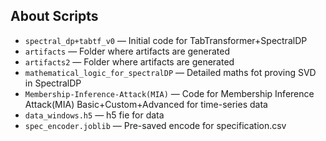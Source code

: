 ## About Scripts

* `spectral_dp+tabtf_v0` — Initial code for TabTransformer+SpectralDP
* `artifacts` — Folder where artifacts are generated
* `artifacts2` — Folder where artifacts are generated
* `mathematical_logic_for_spectralDP` — Detailed maths fot proving SVD in SpectralDP
* `Membership-Inference-Attack(MIA)` — Code for Membership Inference Attack(MIA) Basic+Custom+Advanced for time-series data
* `data_windows.h5` — h5 fie for data
* `spec_encoder.joblib` — Pre-saved encode for specification.csv


